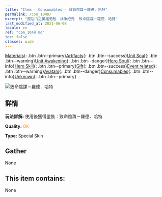 ```yaml
---
title: "Item - Consumables - 致命陰謀－羅德．哈特"
permalink: /con_1049/
excerpt: "魔法门之英雄无敌：战争纪元  致命陰謀－羅德．哈特"
last_modified_at: 2021-06-08
locale: cn
ref: "con_1049.md"
toc: false
classes: wide
---
```

 [Materials](/ItemsCN/){: .btn .btn--primary}[Artifacts](/ItemsCN/Artifacts/){: .btn .btn--success}[Unit Soul](/ItemsCN/UnitSoul/){: .btn .btn--warning}[Unit Awakening](/ItemsCN/UnitAwakening/){: .btn .btn--danger}[Hero Soul](/ItemsCN/HeroSoul/){: .btn .btn--info}[Hero Skill](/ItemsCN/HeroSkill/){: .btn .btn--primary}[Gift](/ItemsCN/Gift/){: .btn .btn--success}[Event related](/ItemsCN/Events/){: .btn .btn--warning}[Avatars](/ItemsCN/Avatars/){: .btn .btn--danger}[Consumables](/ItemsCN/Consumables/){: .btn .btn--info}[Unknown](/ItemsCN/Unknown/){: .btn .btn--primary}

 ![致命陰謀－羅德．哈特](/images/h/h_LordHaart3.jpg)

## 詳情
 **玩法詳解:** 使用後獲得塗裝：致命陰謀－羅德．哈特

 **Quality:** <span style="color: #FF8C00">OK</span>

 **Type:** Special Skin

## Gather

  None

## This item contains:

  None

